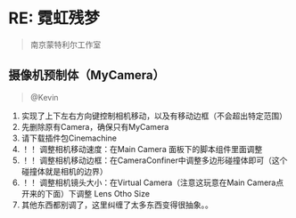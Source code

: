 # RE: 霓虹残梦

> 南京蒙特利尔工作室

## 摄像机预制体（MyCamera）

> @Kevin

1. 实现了上下左右方向键控制相机移动，以及有移动边框（不会超出特定范围）
2. 先删除原有Camera，确保只有MyCamera
3. 请下载插件包Cinemachine
4. ！！ 调整相机移动速度：在Main Camera 面板下的脚本组件里面调整
5. ！！ 调整相机移动边框：在CameraConfiner中调整多边形碰撞体即可（这个碰撞体就是相机的边界）
6. ！！ 调整相机镜头大小：在Virtual Camera（注意这玩意在Main Camera点开来的下面）下调整 Lens Otho Size
7. 其他东西都别调了，这里纠缠了太多东西变得很抽象。。